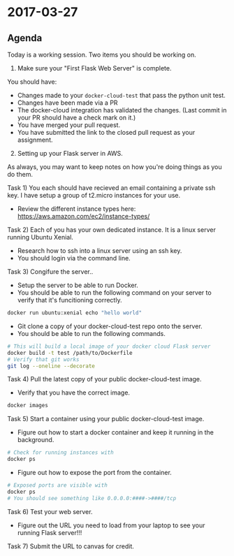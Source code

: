 # 2017-03-27

## Agenda

Today is a working session.  Two items you should be working on.

1) Make sure your "First Flask Web Server" is complete.

You should have:

* Changes made to your `docker-cloud-test` that pass the python unit test.
* Changes have been made via a PR
* The docker-cloud integration has validated the changes. (Last commit in your PR should have a check mark on it.)
* You have merged your pull request.
* You have submitted the link to the closed pull request as your assignment.

2) Setting up your Flask server in AWS.

As always, you may want to keep notes on how you're doing things
as you do them.

Task 1) You each should have recieved an email containing a private
ssh key.  I have setup a group of t2.micro instances for your use.

* Review the different instance types here: https://aws.amazon.com/ec2/instance-types/

Task 2) Each of you has your own dedicated instance.  It is a linux 
server running Ubuntu Xenial.

* Research how to ssh into a linux server using an ssh key.
* You should login via the command line.

Task 3) Congifure the server..

* Setup the server to be able to run Docker.
* You should be able to run the following command on your server 
to verify that it's funcitioning correctly.

```bash
docker run ubuntu:xenial echo "hello world"
```

* Git clone a copy of your docker-cloud-test repo onto the server.
* You should be able to run the following commands.

```bash
# This will build a local image of your docker cloud Flask server
docker build -t test /path/to/Dockerfile
# Verify that git works
git log --oneline --decorate
```

Task 4) Pull the latest copy of your public docker-cloud-test image.

* Verify that you have the correct image.

```bash
docker images
```

Task 5) Start a container using your public docker-cloud-test image.

* Figure out how to start a docker container and keep it 
running in the background.

```bash
# Check for running instances with 
docker ps
```

* Figure out how to expose the port from the container.

```bash
# Exposed ports are visible with 
docker ps
# You should see something like 0.0.0.0:####->####/tcp
```

Task 6) Test your web server.

* Figure out the URL you need to load from your laptop to see your
running Flask server!!!

Task 7) Submit the URL to canvas for credit.


